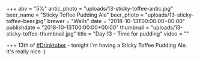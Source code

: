 +++
abv = "5%"
antic_photo = "uploads/13-sticky-toffee-antic.jpg"
beer_name = "Sticky Toffee Pudding Ale"
beer_photo = "uploads/13-sticky-toffee-beer.jpg"
brewer = "Wells"
date = "2018-10-13T00:00:00+00:00"
publishdate = "2018-10-13T00:00:00+00:00"
thumbnail = "uploads/13-sticky-toffee-thumbnail.jpg"
title = "Day 13 - Time for pudding"
video = ""

+++
13th of [#Drinktober](https://www.facebook.com/hashtag/drinktober?source=feed_text&epa=HASHTAG) - tonight I'm having a Sticky Toffee Pudding Ale. It's really nice :)
